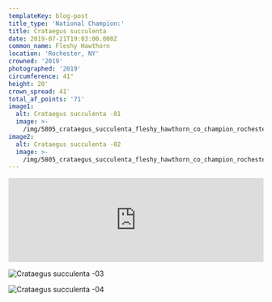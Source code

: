 ```yaml
---
templateKey: blog-post
title_type: 'National Champion:'
title: Crataegus succulenta
date: 2019-07-21T19:03:00.000Z
common_name: Fleshy Hawthorn
location: 'Rochester, NY'
crowned: '2019'
photographed: '2019'
circumference: 41"
height: 20'
crown_spread: 41'
total_af_points: '71'
image1:
  alt: Crataegus succulenta -01
  image: >-
    /img/5805_crataegus_succulenta_fleshy_hawthorn_co_champion_rochester_ny_8_21_2019_american_forests_brian_kelley_base.jpg
image2:
  alt: Crataegus succulenta -02
  image: >-
    /img/5805_crataegus_succulenta_fleshy_hawthorn_co_champion_rochester_ny_8_21_2019_american_forests_brian_kelley_crown_die_off.jpg
---
```

<iframe width="100%" height="166" scrolling="no" frameborder="no" allow="autoplay" src="https://w.soundcloud.com/player/?url=https%3A//api.soundcloud.com/tracks/687267904&color=%23ff5500&auto_play=false&hide_related=false&show_comments=true&show_user=true&show_reposts=false&show_teaser=true"></iframe>

![Crataegus succulenta -03](/img/5805_crataegus_succulenta_fleshy_hawthorn_co_champion_rochester_ny_8_21_2019_american_forests_brian_kelley_leaf_1.jpg)

![Crataegus succulenta -04](/img/5805_crataegus_succulenta_fleshy_hawthorn_co_champion_rochester_ny_8_21_2019_american_forests_brian_kelley_scale.jpg)
